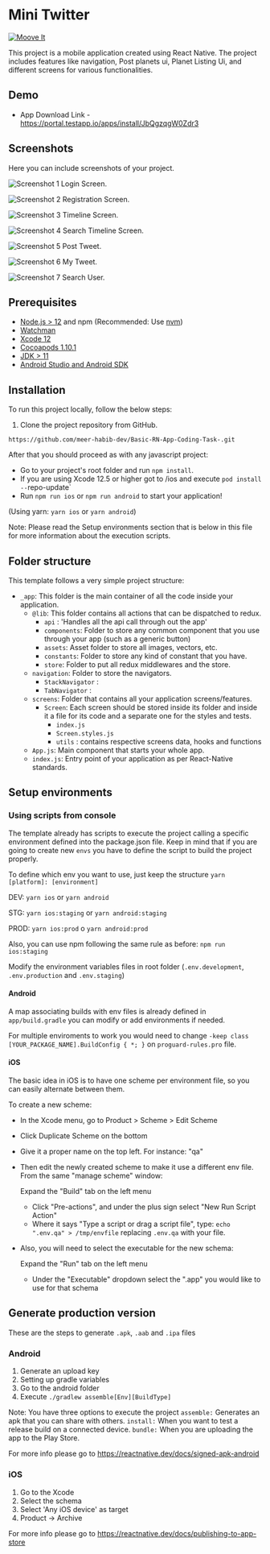 # Mini Twitter

[![Moove It](https://circleci.com/gh/moove-it/react-native-template.svg?style=svg)](https://app.circleci.com/pipelines/github/moove-it/react-native-template?branch=master)

This project is a mobile application created using React Native. The project includes features like navigation, Post planets ui, Planet Listing Ui, and different screens for various functionalities.

## Demo

- App Download Link - https://portal.testapp.io/apps/install/JbQgzqgW0Zdr3

## Screenshots

Here you can include screenshots of your project.

![Screenshot 1]('/_app/@lib/assets/projectsScreenshots/1.png')
Login Screen.

![Screenshot 2]('/_app/@lib/assets/projectsScreenshots/2.png')
Registration Screen.

![Screenshot 3]('/_app/@lib/assets/projectsScreenshots/3.png')
Timeline Screen.

![Screenshot 4]('/_app/@lib/assets/projectsScreenshots/4.png')
Search Timeline Screen.

![Screenshot 5]('/_app/@lib/assets/projectsScreenshots/5.png')
Post Tweet.

![Screenshot 6]('/_app/@lib/assets/projectsScreenshots/6.png')
My Tweet.

![Screenshot 7]('/_app/@lib/assets/projectsScreenshots/7.png')
Search User.

## Prerequisites

- [Node.js > 12](https://nodejs.org) and npm (Recommended: Use [nvm](https://github.com/nvm-sh/nvm))
- [Watchman](https://facebook.github.io/watchman)
- [Xcode 12](https://developer.apple.com/xcode)
- [Cocoapods 1.10.1](https://cocoapods.org)
- [JDK > 11](https://www.oracle.com/java/technologies/javase-jdk11-downloads.html)
- [Android Studio and Android SDK](https://developer.android.com/studio)

## Installation

To run this project locally, follow the below steps:

1. Clone the project repository from GitHub.

`https://github.com/meer-habib-dev/Basic-RN-App-Coding-Task-.git`

After that you should proceed as with any javascript project:

- Go to your project's root folder and run `npm install`.
- If you are using Xcode 12.5 or higher got to /ios and execute `pod install --`repo-update`
- Run `npm run ios` or `npm run android` to start your application!

(Using yarn: `yarn ios` or `yarn android`)

Note: Please read the Setup environments section that is below in this file for more information about the execution scripts.

## Folder structure

This template follows a very simple project structure:

- `_app`: This folder is the main container of all the code inside your application.
  - `@lib`: This folder contains all actions that can be dispatched to redux.
    - `api` : 'Handles all the api call through out the app'
    - `components`: Folder to store any common component that you use through your app (such as a generic button)
    - `assets`: Asset folder to store all images, vectors, etc.
    - `constants`: Folder to store any kind of constant that you have.
    - `store`: Folder to put all redux middlewares and the store.
  - `navigation`: Folder to store the navigators.
    - `StackNavigator` :
    - `TabNavigator` :
  - `screens`: Folder that contains all your application screens/features.
    - `Screen`: Each screen should be stored inside its folder and inside it a file for its code and a separate one for the styles and tests.
      - `index.js`
      - `Screen.styles.js`
      - `utils` : contains respective screens data, hooks and functions
  - `App.js`: Main component that starts your whole app.
  - `index.js`: Entry point of your application as per React-Native standards.

## Setup environments

### Using scripts from console

The template already has scripts to execute the project calling a specific environment defined into the package.json file. Keep in mind that if you are going to create new `envs` you have to define the script to build the project properly.

To define which env you want to use, just keep the structure `yarn [platform]: [environment]`

DEV: `yarn ios` or `yarn android`

STG: `yarn ios:staging` or `yarn android:staging`

PROD: `yarn ios:prod` o `yarn android:prod`

Also, you can use npm following the same rule as before: `npm run ios:staging`

Modify the environment variables files in root folder (`.env.development`, `.env.production` and `.env.staging`)

#### Android

A map associating builds with env files is already defined in `app/build.gradle` you can modify or add environments if needed.

For multiple enviroments to work you would need to change `-keep class [YOUR_PACKAGE_NAME].BuildConfig { *; }` on `proguard-rules.pro` file.

#### iOS

The basic idea in iOS is to have one scheme per environment file, so you can easily alternate between them.

To create a new scheme:

- In the Xcode menu, go to Product > Scheme > Edit Scheme
- Click Duplicate Scheme on the bottom
- Give it a proper name on the top left. For instance: "qa"
- Then edit the newly created scheme to make it use a different env file. From the same "manage scheme" window:

  Expand the "Build" tab on the left menu

  - Click "Pre-actions", and under the plus sign select "New Run Script Action"
  - Where it says "Type a script or drag a script file", type: `echo ".env.qa" > /tmp/envfile` replacing `.env.qa` with your file.

- Also, you will need to select the executable for the new schema:

  Expand the "Run" tab on the left menu

  - Under the "Executable" dropdown select the ".app" you would like to use for that schema

## Generate production version

These are the steps to generate `.apk`, `.aab` and `.ipa` files

### Android

1. Generate an upload key
2. Setting up gradle variables
3. Go to the android folder
4. Execute `./gradlew assemble[Env][BuildType]`

Note: You have three options to execute the project
`assemble:` Generates an apk that you can share with others.
`install:` When you want to test a release build on a connected device.
`bundle:` When you are uploading the app to the Play Store.

For more info please go to https://reactnative.dev/docs/signed-apk-android

### iOS

1. Go to the Xcode
2. Select the schema
3. Select 'Any iOS device' as target
4. Product -> Archive

For more info please go to https://reactnative.dev/docs/publishing-to-app-store
